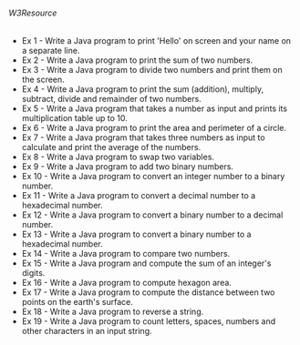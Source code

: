 ###### W3Resource
- Ex 1 - Write a Java program to print 'Hello' on screen and your name on a separate line.
- Ex 2 - Write a Java program to print the sum of two numbers.
- Ex 3 - Write a Java program to divide two numbers and print them on the screen.
- Ex 4 - Write a Java program to print the sum (addition), multiply, subtract, divide and remainder of two numbers.
- Ex 5 - Write a Java program that takes a number as input and prints its multiplication table up to 10.
- Ex 6 - Write a Java program to print the area and perimeter of a circle.
- Ex 7 - Write a Java program that takes three numbers as input to calculate and print the average of the numbers.
- Ex 8 - Write a Java program to swap two variables.
- Ex 9 - Write a Java program to add two binary numbers.
- Ex 10 - Write a Java program to convert an integer number to a binary number.
- Ex 11 - Write a Java program to convert a decimal number to a hexadecimal number.
- Ex 12 - Write a Java program to convert a binary number to a decimal number.
- Ex 13 - Write a Java program to convert a binary number to a hexadecimal number.
- Ex 14 - Write a Java program to compare two numbers.
- Ex 15 - Write a Java program and compute the sum of an integer's digits.
- Ex 16 - Write a Java program to compute hexagon area.
- Ex 17 - Write a Java program to compute the distance between two points on the earth's surface.
- Ex 18 - Write a Java program to reverse a string.
- Ex 19 - Write a Java program to count letters, spaces, numbers and other characters in an input string.
